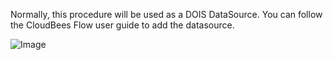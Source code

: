 Normally, this procedure will be used as a DOIS DataSource.
You can follow the CloudBees Flow user guide to add the datasource.

![Image](images/CollectReportingData/DataSourceForm.png)